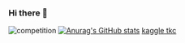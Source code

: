 ### Hi there 👋

![competition](https://road-to-kaggle-grandmaster.vercel.app/api/badges/takeshiiijima/competition)
[![Anurag's GitHub stats](https://github-readme-stats.vercel.app/api?username=tkc)](https://github.com/anuraghazra/github-readme-stats)
[kaggle tkc](https://www.kaggle.com/takeshiiijima/competitions)

